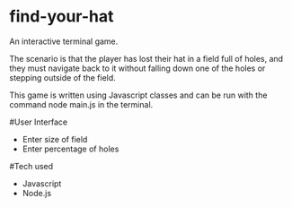 # find-your-hat
An interactive terminal game. 

The scenario is that the player has lost their hat in a field full of holes, and they must navigate back to it without falling down one of the holes or stepping outside of the field.

This game is written using Javascript classes and can be run with the command node main.js in the terminal. 

#User Interface
- Enter size of field
- Enter percentage of holes

#Tech used
- Javascript
- Node.js

